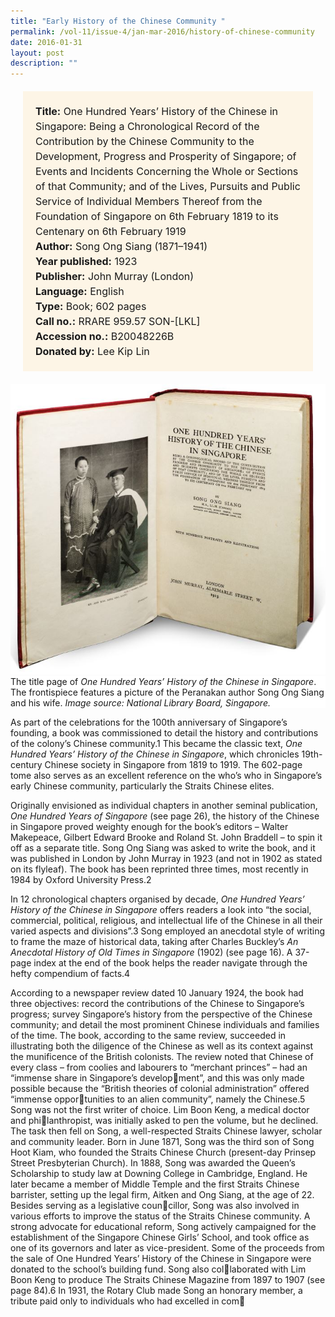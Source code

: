 ```yaml
---
title: "Early History of the Chinese Community "
permalink: /vol-11/issue-4/jan-mar-2016/history-of-chinese-community
date: 2016-01-31
layout: post
description: ""
---
```

<span style="background-colour: #fdf5e6; padding: 20px; margin: 20px; background:#fdf5e6; display:block; font-size:1rem; line-height:1.5rem;"> 
	<b>Title:</b> One Hundred Years’ History of the Chinese in Singapore: Being a Chronological Record of the Contribution by the Chinese Community to the 
Development, Progress and Prosperity of Singapore; of Events and Incidents Concerning the Whole or Sections of that Community; and of the Lives, Pursuits and Public Service of Individual Members Thereof from the Foundation of Singapore on 6th February 1819 to its Centenary on 6th February 1919<br>
<b>Author:</b> Song Ong Siang (1871–1941)<br>
<b>Year published:</b> 1923<br>
<b>Publisher:</b> John Murray (London)<br>
<b>Language:</b> English<br>
<b>Type:</b> Book; 602 pages<br>
<b>Call no.:</b> RRARE 959.57 SON-[LKL]<br>
<b>Accession no.:</b> B20048226B<br>
<b>Donated by:</b> Lee Kip Lin
</span>

<img src="/images/vol-11-issue-4/history-of-chinese-community/P1.JPG">
<div style="background-color: white;">The title page of <i>One Hundred Years’ History of the Chinese in Singapore</i>. The frontispiece features a picture of the Peranakan author Song Ong Siang and his wife. <i>Image source: National Library Board, Singapore.</i></div>

As part of the celebrations for the 100th anniversary of Singapore’s founding, a book was commissioned to detail the history and contributions of the colony’s Chinese community.1 This became the classic text, *One Hundred Years’ History of the Chinese in Singapore*, which chronicles 19th-century Chinese society in Singapore 
from 1819 to 1919. The 602-page tome also serves as an excellent reference on the who’s who in Singapore’s early Chinese community, particularly the Straits Chinese elites.

Originally envisioned as individual chapters in another seminal publication, *One Hundred Years of Singapore* (see page 26), the history of the Chinese in Singapore 
proved weighty enough for the book’s editors – Walter Makepeace, Gilbert Edward Brooke and Roland St. John Braddell – to spin it off as a separate title. Song Ong Siang was asked to write the book, and it was published in London by John Murray in 1923 (and not in 1902 as stated on its flyleaf). The book has been reprinted three 
times, most recently in 1984 by Oxford University Press.2

In 12 chronological chapters organised by decade, *One Hundred Years’ History of the Chinese in Singapore* offers readers a look into “the social, commercial, political, religious, and intellectual life of the Chinese 
in all their varied aspects and divisions”.3 Song employed an anecdotal style of writing to frame the maze of historical data, taking after Charles Buckley’s *An Anecdotal History of Old Times in Singapore* (1902) (see page 16). A 37-page index at the end of the book helps the reader navigate through the hefty compendium of facts.4

According to a newspaper review 
dated 10 January 1924, the book had three 
objectives: record the contributions of the 
Chinese to Singapore’s progress; survey 
Singapore’s history from the perspective 
of the Chinese community; and detail the 
most prominent Chinese individuals and 
families of the time.
The book, according to the same 
review, succeeded in illustrating both 
the diligence of the Chinese as well as 
its context against the munificence of the 
British colonists. The review noted that 
Chinese of every class – from coolies and 
labourers to “merchant princes” – had an 
“immense share in Singapore’s development”, and this was only made possible 
because the “British theories of colonial 
administration” offered “immense opportunities to an alien community”, namely 
the Chinese.5
Song was not the first writer of choice. 
Lim Boon Keng, a medical doctor and philanthropist, was initially asked to pen the 
volume, but he declined. The task then fell 
on Song, a well-respected Straits Chinese 
lawyer, scholar and community leader.
Born in June 1871, Song was the third 
son of Song Hoot Kiam, who founded the 
Straits Chinese Church (present-day Prinsep 
Street Presbyterian Church). In 1888, Song 
was awarded the Queen’s Scholarship to 
study law at Downing College in Cambridge, 
England. He later became a member of 
Middle Temple and the first Straits Chinese 
barrister, setting up the legal firm, Aitken 
and Ong Siang, at the age of 22.
Besides serving as a legislative councillor, Song was also involved in various 
efforts to improve the status of the Straits 
Chinese community. A strong advocate 
for educational reform, Song actively 
campaigned for the establishment of the 
Singapore Chinese Girls’ School, and took 
office as one of its governors and later as 
vice-president. Some of the proceeds from 
the sale of One Hundred Years’ History of 
the Chinese in Singapore were donated to 
the school’s building fund. Song also collaborated with Lim Boon Keng to produce 
The Straits Chinese Magazine from 1897 
to 1907 (see page 84).6
In 1931, the Rotary Club made Song 
an honorary member, a tribute paid only 
to individuals who had excelled in com